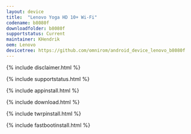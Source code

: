 ```yaml
---
layout: device
title:  "Lenovo Yoga HD 10+ Wi-Fi"
codename: b8080f
downloadfolder: b8080f
supportstatus: Current
maintainer: KHendrik
oem: Lenovo
devicetree: https://github.com/omnirom/android_device_lenovo_b8080f
---
```


{% include disclaimer.html %}

{% include supportstatus.html %}

{% include appinstall.html %}

{% include download.html %}

{% include twrpinstall.html %}

{% include fastbootinstall.html %}
